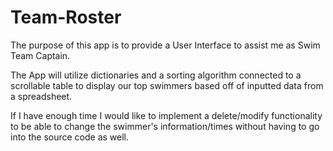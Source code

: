 # Team-Roster
The purpose of this app is to provide a User Interface to assist me as Swim Team Captain. 

The App will utilize dictionaries and a sorting algorithm connected to a scrollable table to display our top swimmers based off of inputted data from a spreadsheet. 

If I have enough time I would like to implement a delete/modify functionality to be able to change the swimmer's information/times without having to go into the source code as well. 
